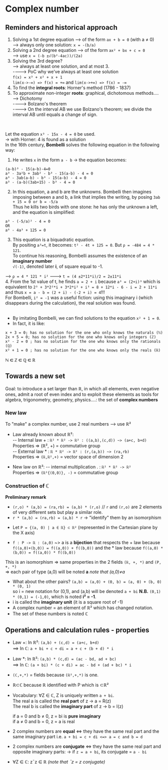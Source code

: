 # Complex number
## Reminders and historical approach 

1) Solving a 1st degree equation --> of the form `ax + b = 0` (with a ≠ 0)<br>
--> always only one solution: `x = -(b/a)`<br>
2) Solving a 2nd degree equation --> of the form `ax² + bx + c = 0`<br>
--> use `x = (-b ±√(b²-4ac))/(2a)`<br>
3) Solving the 3rd degree?<br>
--> always at least one solution, and at most 3.<br>
----> PoC why we've always at least one solution<br>
			`f(x) = x³ + x² + x + 1`<br>
			`lim(x->-∞) => f(x) = +∞` and `lim(x->+∞) => f(x) = -∞` <br>
4) To find the __integral roots__: Horner's method (1786 - 1837)<br>
5) To approximate non-integer __roots__: graphical, dichotomous methods....<br>
--> Dichotomy<br>
----> Bolzano's theorem<br>
----> On the interval AB we use Bolzano's theorem; we divide the interval AB until equals a change of sign.<br>
<br>

Let the equation `x³ - 15x - 4 = 0` be used.<br>
-> with Horner: 4 is found as a solution<br>
In the 16th century, __Bombelli__ solves the following equation in the following way:<br>
1. He writes `x` in the form `a - b` -> the equation becomes:
```
(a-b)³ - 15(a-b)-4=0
a³ - 3a²b + 3ab² - b³ - 15(a-b) - 4 = 0
a³ - 3ab(a-b) - b³ - 15(a-b) - 4 = 0
a³ - (a-b)(3ab+15) - b³ - 4 = 0
```
2. In this equation, a and b are the unknowns. Bombelli then imagines imposing between a and b, a link that implies the writing, by posing `3ab + 15 = 0 or b = -5/a`<br>
Thus he kills two birds with one stone: he has only the unknown a left, and the equation is simplified:
```
a³ - (-5/a)² - 4 = 0
OR
a⁶ - 4a³ + 125 = 0
```
3. This equation is a biquadratic equation.<br>
By positing `a³=t`, it becomes: `t² - 4t + 125 = 0`. But `ρ = -484 = 4 * 121`.<br>
To continue his reasoning, Bombelli assumes the existence of an **imaginary number**<br>
`√(-1)`, denoted later **i**, of square equal to -1.<br>

--> `ρ = 4 * 121 * i²` ---> `t = (4 ±2*11*i)/2 = 2±11*i`<br>
4. From the 1st value of t, he finds `a = 2 + i` because `a³ = (2+i)³` which is equivalent to `2³ + 3*2²*i + 3*2*i² + i³ = 8 + 12*i - 6 - i = 2 + 11*i` and thus `x = a - b = (2 + i) - (-2 + i) = 4`!!!<br>
For Bombelli, `i² = -1` was a useful fiction: using this imaginary i (which disappears during the calculation), the real solution was found.<br>
<br>
* By imitating Bombelli, we can find solutions to the equation `x² + 1 = 0`.
* In fact, it is like:
```
x + 3 = 0; has no solution for the one who only knows the naturals (ℕ)
2x + 5 = 0; has no solution for the one who knows only integers (ℤ)
x² - 2 = 0 ; has no solution for the one who knows only the rationals (ℚ)
x² + 1 = 0 ; has no solution for the one who knows only the reals (ℝ)
```
**ℕ ⊂ ℤ ⊂ ℚ ⊂ ℝ**


## Towards a new set
Goal: to introduce a set larger than ℝ, in which all elements, even negative ones, admit a root of even index and to exploit these elements as tools for algebra, trigonometry, geometry, physics....: the set of **complex numbers**<br>
### New law
To "make" a complex number, use 2 real numbers --> use ℝ²

* Law already known about ℝ²:<br>
-- Internal law + : `ℝ² * ℝ² -> ℝ² : ((a,b),(c,d)) ~> (a+c, b+d)`<br>
Properties => (ℝ², +) = commutative group<br>
-- External law * : `ℝ * ℝ² -> ℝ² : (r,(a,b)) ~> (ra,rb)`<br>
Properties => `(ℝ,ℝ²,+)` = vector space of dimension 2<br>

* New law on ℝ²: 
-- internal multiplication . : `ℝ² * ℝ² -> ℝ²`<br>
Properties => `(ℝ²{(0,0)}, -)` = commutative group

### Construction of ℂ

__Preliminary remark__
- `(r,o) * (a,b) = (ra,rb) = (a,b) * (r,o)` // `r` and `(r,o)` are 2 elements of very different sets but play a similar role.
- `r * (a,b) = (ra,rb) = (a,b) * r` -> "identify" them by an isomorphism

* Let `P = {(a, 0) | a ∈ ℝ} ⊂ ℝ²` (represented in the Cartesian plane by the X axis)

* `f : P -> ℝ : (a,0)` ~> a is a **bijection** that respects the + law because `f((a,0)+(b,0)) = f((a,0)) + f((b,0))` and the * law because `f((a,0) * (b,0)) = f((a,0)) * f((b,0))` 

This is an isomorphism => same properties in the 2 fields `(ℝ, +, *)` and `(P, +, *)`<br>
=> each pair of type (a,0) will be noted **a** *note that (a,0)≠a*<br>

* What about the other pairs?
`(a,b) = (a,0) + (0, b) = (a, 0) + (b, 0) * (0, 1)` <br>
so i = new notation for (0,1), and (a,b) will be denoted `a + bi`
**N.B.** `(0,1) * (0,1) = (-1,0)`, which is noted **i² = -1**.
* i is called the **imaginary unit** (it is a square root of -1)
* A complex number = an element of ℝ² which has changed notation.
* The set of these numbers is noted ℂ

## Operations and calculation rules - properties
* Law +:
		In ℝ²: `(a,b) + (c,d) = (a+c, b+d)`<br>
	==> In ℂ: `a + bi + c + di = a + c + (b + d) * i`<br>

* Law \*:
		In ℝ²: `(a,b) * (c,d) = (ac - bd, ad + bc)`<br>
	==> In ℂ: `(a + bi) * (c + di) = ac - bd + (ad + bc) * i`<br>

* `(ℂ,+,*)` = fields because `(ℝ²,+,*)` is one.

* ℝ⊂ℂ because ℝ identified with P which is ⊂ℝ²

* Vocabulary: ∀Z ∈ ℂ, Z is uniquely written `a + bi`.<br>
	The real a is called the **real part** of z -> a = R(z)<br>
	The real b is called the **imaginary part** of z -> b = I(z)<br>

	if a = 0 and b ≠ 0, z = bi is **pure imaginary**<br>
	if a ≠ 0 and b = 0, z = a is real<br>

* 2 complex numbers are **equal** <=> they have the same real part and the same imaginary part i.e. `a + bi = c + di <=> a = c and b = d`

* 2 complex numbers are **conjugate** <=> they have the same real part and opposite imaginary parts:
	-> if `z = a + bi`, its conjugate = `a - bi`

* ∀Z ∈ ℂ: zˉz ∈ ℝ *(note that ˉz = z conjugate)* 
